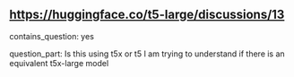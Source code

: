 ## https://huggingface.co/t5-large/discussions/13

contains_question: yes

question_part: Is this using t5x or t5 
I am trying to understand if there is an equivalent t5x-large model